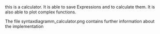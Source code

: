 this is a calculator. It is able to save Expressions and to calculate them. It is also able to plot complex functions.

The file syntaxdiagramm_calculator.png contains further information about the implementation

